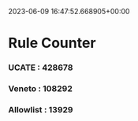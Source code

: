 2023-06-09 16:47:52.668905+00:00
# Rule Counter 
 ### UCATE : 428678

 ### Veneto : 108292

 ### Allowlist : 13929